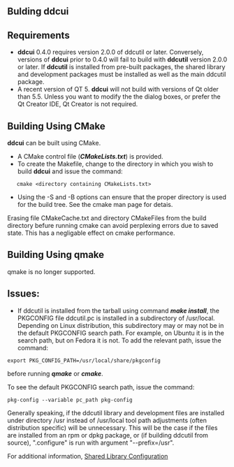 ## Bulding **ddcui**

## Requirements
- **ddcui** 0.4.0 requires version 2.0.0 of ddcutil or later.  Conversely, versions of **ddcui** prior to 0.4.0 will fail to
build with **ddcutil** version 2.0.0 or later. If **ddcutil** is installed from pre-built packages, 
the shared library and development packages must be installed as well as the main ddcutil package. 
- A recent version of QT 5.  **ddcui** will not build with versions of Qt older than 5.5. 
Unless you want to modify the the dialog boxes, or prefer the Qt Creator IDE, Qt Creator is not required. 


## Building Using CMake

**ddcui** can be built using CMake.  

- A CMake control file (***CMakeLists.txt***) is provided.
- To create the Makefile, change to the directory in which you wish to 
  build **ddcui** and issue the command: 
~~~
   cmake <directory containing CMakeLists.txt> 
~~~  
- Using the -S and -B options can ensure that the proper directory is used for the build tree. 
See the cmake man page for detais.

Erasing file CMakeCache.txt and directory CMakeFiles from the build directory befure running cmake can avoid perplexing errors
due to saved state.  This has a negligable effect on cmake performance.


## Building Using qmake

qmake is no longer supported.

<!--
- A qmake control file (***ddcui.pro***) is provided.
- To create the Makefile, change to the directory in which you wish to 
  build **ddcui** and issue one of the commands: 
~~~
  qmake -qt=qt5 <directory containing ddcui.pro>/ddcui.pro
  qtchooser -qt=5 -run-tool=qmake <directory containing ddcui.pro>/ddcui.pro
~~~

Note: The command **make install** using the makefile generated by **qmake** always installs files under directory /usr/local. 
If you need to change the installation prefix, use **Cmake**.

-->

<!--
## Using QtCreator

User arupda has written up [notes](https://github.com/rockowitz/ddcui/issues/1) on building **ddcui** using QtCreator and CMake.
Note that arupda has modified the source to build with an earlier version of Qt. 
-->

## Issues: 
- If ddcutil is installed from the tarball using command ***make install***, the
PKGCONFIG file ddcutil.pc is installed in a subdirectory of /usr/local.  Depending on Linux distribution, 
this subdirectory may or may not be in the default PKGCONFIG search path.  For example, on Ubuntu it is in the 
search path, but on Fedora it is not.  To add the relevant path, issue the command: 
~~~
export PKG_CONFIG_PATH=/usr/local/share/pkgconfig
~~~
before running ***qmake*** or ***cmake***. 

To see the default PKGCONFIG search path, issue the command:
~~~
pkg-config --variable pc_path pkg-config
~~~

Generally speaking, if the ddcutil library and development files are installed under directory /usr instead of /usr/local
tool path adjustments (often distribution specific) will be unnecessary.  This will be the case if the files are installed
from an rpm or dpkg package, or (if building ddcutil from source), ".configure" is run with argument "--prefix=/usr". 

For additional information, [Shared Library Configuration](shared_lib_config.md)

